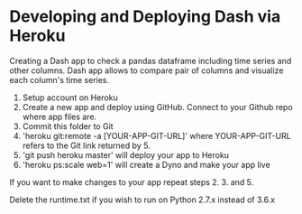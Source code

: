 # Developing and Deploying Dash via Heroku

Creating a Dash app to check a pandas dataframe including time series and other columns. Dash app allows to compare pair of columns and visualize each column's time series. 

1. Setup account on Heroku
2. Create a new app and deploy using GitHub. Connect to your Github repo where app files are. 
3. Commit this folder to Git
4. 'heroku git:remote -a [YOUR-APP-GIT-URL]' where YOUR-APP-GIT-URL refers to the Git link returned by 5.
5. 'git push heroku master' will deploy your app to Heroku
6. 'heroku ps:scale web=1' will create a Dyno and make your app live

If you want to make changes to your app repeat steps 2. 3. and 5.

Delete the runtime.txt if you wish to run on Python 2.7.x instead of 3.6.x

